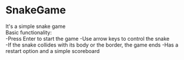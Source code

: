 # SnakeGame  

It's a simple snake game  
Basic functionality:  
-Press Enter to start the game
-Use arrow keys to control the snake  
-If the snake collides with its body or the border, the game ends
-Has a restart option and a simple scoreboard
